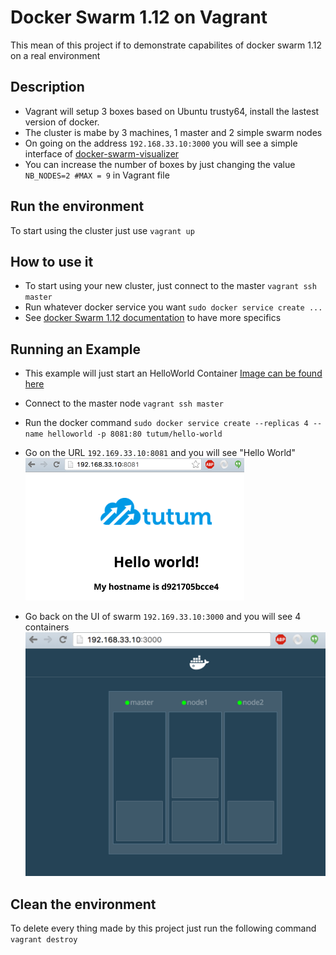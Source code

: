 # Docker Swarm 1.12 on Vagrant
This mean of this project if to demonstrate capabilites of docker swarm 1.12 on a real environment

## Description
- Vagrant will setup 3 boxes based on Ubuntu trusty64, install the lastest version of docker.
- The cluster is mabe by 3 machines, 1 master and 2 simple swarm nodes
- On going on the address `192.168.33.10:3000` you will see a simple interface of [docker-swarm-visualizer](https://github.com/ManoMarks/docker-swarm-visualizer)
- You can increase the number of boxes by just changing the value `NB_NODES=2 #MAX = 9` in Vagrant file

## Run the environment
To start using the cluster just use `vagrant up`

## How to use it
- To start using your new cluster, just connect to the master `vagrant ssh master`
- Run whatever docker service you want `sudo docker service create ...`
- See [docker Swarm 1.12 documentation](https://docs.docker.com/engine/swarm/swarm-tutorial/deploy-service/) to have more specifics

## Running an Example
- This example will just start an HelloWorld Container [Image can be found here](https://github.com/tutumcloud/hello-world)
- Connect to the master node `vagrant ssh master`
- Run the docker command `sudo docker service create --replicas 4 --name helloworld -p 8081:80 tutum/hello-world`
- Go on the URL `192.169.33.10:8081` and you will see "Hello World"
![alt tag](https://raw.githubusercontent.com/marco565/docker-swarm-112-on-vagrant/master/doc-images/helloworld-result.png)

- Go back on the UI of swarm `192.169.33.10:3000` and you will see 4 containers
![alt tag](https://raw.githubusercontent.com/marco565/docker-swarm-112-on-vagrant/master/doc-images/swarm-result.png)

## Clean the environment
To delete every thing made by this project just run the following command `vagrant destroy`
